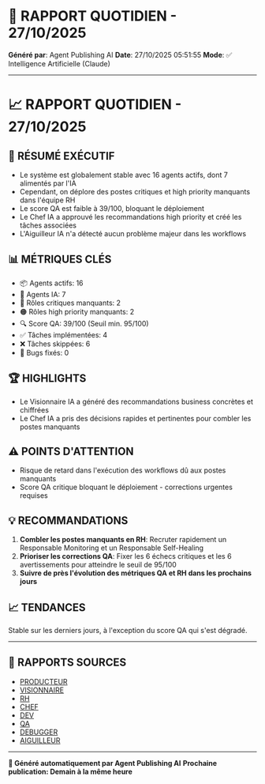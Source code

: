 # 📰 RAPPORT QUOTIDIEN - 27/10/2025

**Généré par**: Agent Publishing AI
**Date**: 27/10/2025 05:51:55
**Mode**: ✅ Intelligence Artificielle (Claude)

---

# 📈 RAPPORT QUOTIDIEN - 27/10/2025

## 🎯 RÉSUMÉ EXÉCUTIF

- Le système est globalement stable avec 16 agents actifs, dont 7 alimentés par l'IA
- Cependant, on déplore des postes critiques et high priority manquants dans l'équipe RH
- Le score QA est faible à 39/100, bloquant le déploiement 
- Le Chef IA a approuvé les recommandations high priority et créé les tâches associées
- L'Aiguilleur IA n'a détecté aucun problème majeur dans les workflows

## 📊 MÉTRIQUES CLÉS

- 📦 Agents actifs: 16 
- 🤖 Agents IA: 7
- 🔴 Rôles critiques manquants: 2
- 🟠 Rôles high priority manquants: 2
- 🔍 Score QA: 39/100 (Seuil min. 95/100)
- ✅ Tâches implémentées: 4
- ❌ Tâches skippées: 6
- 🐛 Bugs fixés: 0

## 🏆 HIGHLIGHTS

- Le Visionnaire IA a généré des recommandations business concrètes et chiffrées
- Le Chef IA a pris des décisions rapides et pertinentes pour combler les postes manquants

## ⚠️ POINTS D'ATTENTION

- Risque de retard dans l'exécution des workflows dû aux postes manquants
- Score QA critique bloquant le déploiement - corrections urgentes requises

## 💡 RECOMMANDATIONS

1. **Combler les postes manquants en RH**: Recruter rapidement un Responsable Monitoring et un Responsable Self-Healing
2. **Prioriser les corrections QA**: Fixer les 6 échecs critiques et les 6 avertissements pour atteindre le seuil de 95/100
3. **Suivre de près l'évolution des métriques QA et RH dans les prochains jours**

## 📈 TENDANCES

Stable sur les derniers jours, à l'exception du score QA qui s'est dégradé.

---

## 📎 RAPPORTS SOURCES

- [PRODUCTEUR](RAPPORT-AGENT-PRODUCTEUR-AI.md)
- [VISIONNAIRE](RAPPORT-AGENT-VISIONNAIRE-AI.md)
- [RH](RAPPORT-AGENT-RH-AI.md)
- [CHEF](RAPPORT-AGENT-CHEF-AI.md)
- [DEV](RAPPORT-AGENT-DEV.md)
- [QA](RAPPORT-AGENT-QA.md)
- [DEBUGGER](RAPPORT-AGENT-DEBUGGER.md)
- [AIGUILLEUR](RAPPORT-AGENT-AIGUILLEUR-AI.md)

---

**🤖 Généré automatiquement par Agent Publishing AI**
**Prochaine publication: Demain à la même heure**
